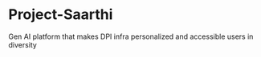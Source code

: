 # Project-Saarthi
Gen AI platform that makes DPI infra personalized and accessible users in diversity
